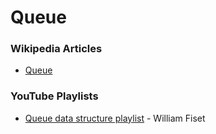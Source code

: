 # Queue

### Wikipedia Articles

* [Queue](https://en.wikipedia.org/wiki/Queue_\(abstract_data_type\))

### YouTube Playlists

* [Queue data structure playlist](https://www.youtube.com/playlist?list=PLDV1Zeh2NRsAWrxWRTHJrsgBrbwqGzt-z) - William Fiset
